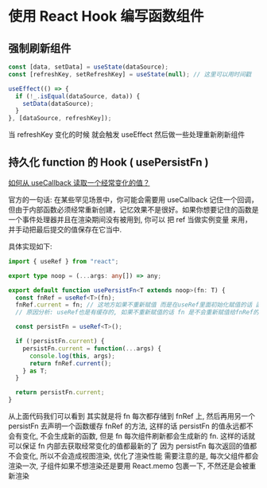 # 使用 React Hook 编写函数组件

## 强制刷新组件

```js
const [data, setData] = useState(dataSource);
const [refreshKey, setRefreshKey] = useState(null); // 这里可以用时间戳

useEffect(() => {
  if (!_.isEqual(dataSource, data)) {
    setData(dataSource);
  }
}, [dataSource, refreshKey]);
```

当 refreshKey 变化的时候 就会触发 useEffect 然后做一些处理重新刷新组件

## 持久化 function 的 Hook ( usePersistFn )

[如何从 useCallback 读取一个经常变化的值？](https://zh-hans.reactjs.org/docs/hooks-faq.html#how-to-read-an-often-changing-value-from-usecallback)

官方的一句话:
在某些罕见场景中，你可能会需要用 useCallback 记住一个回调，但由于内部函数必须经常重新创建，记忆效果不是很好。如果你想要记住的函数是一个事件处理器并且在渲染期间没有被用到, 你可以 把 ref 当做实例变量 来用，并手动把最后提交的值保存在它当中.

具体实现如下:

```ts
import { useRef } from "react";

export type noop = (...args: any[]) => any;

export default function usePersistFn<T extends noop>(fn: T) {
  const fnRef = useRef<T>(fn);
  fnRef.current = fn; // 这地方如果不重新赋值 而是在useRef里面初始化赋值的话 函数内部拿不到最新的值
  // 原因分析: useRef也是有缓存的, 如果不重新赋值的话 fn 是不会重新赋值给fnRef的 但是这个时候 fn已经变了 所以需要重新赋值

  const persistFn = useRef<T>();

  if (!persistFn.current) {
    persistFn.current = function(...args) {
      console.log(this, args);
      return fnRef.current();
    } as T;
  }

  return persistFn.current;
}
```

从上面代码我们可以看到 其实就是将 fn 每次都存储到 fnRef 上, 然后再用另一个 persistFn 去声明一个函数缓存 fnRef 的方法, 这样的话 persistFn 的值永远都不会有变化, 不会生成新的函数, 但是 fn 每次组件刷新都会生成新的 fn. 这样的话就可以保证 fn 内部去获取经常变化的值都最新的了
因为 persistFn 每次返回的值都不会变化, 所以不会造成视图渲染, 优化了渲染性能
需要注意的是, 每次父组件都会渲染一次, 子组件如果不想渲染还是要用 React.memo 包裹一下, 不然还是会被重新渲染
